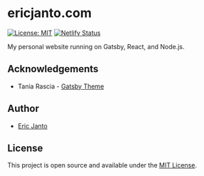 # ericjanto.com

[![License: MIT](https://img.shields.io/badge/License-MIT-blue.svg)](https://opensource.org/licenses/MIT) [![Netlify Status](https://api.netlify.com/api/v1/badges/51c8c75e-6341-420d-90d8-c25ab090b616/deploy-status)](https://app.netlify.com/sites/ericjanto/deploys)

My personal website running on Gatsby, React, and Node.js.

## Acknowledgements

- Tania Rascia - [Gatsby Theme](https://github.com/taniarascia/taniarascia.com)

## Author

- [Eric Janto](https://www.ericjanto.netlify.com)

## License

This project is open source and available under the [MIT License](LICENSE).
